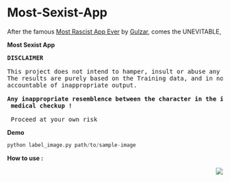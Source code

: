 # Most-Sexist-App

After the famous <a href="https://github.com/gulzar1996/most-racist-app-ever">Most Rascist App Ever</a> by <a href="https://github.com/gulzar1996">Gulzar</a>, comes the UNEVITABLE,

<b>Most Sexist App</b>

<pre><strong>DISCLAIMER </strong>

This project does not intend to hamper, insult or abuse any being, living or dead.
The results are purely based on the Training data, and in no scenario must the developer of the project be held 
accountable of inappropriate output.

<b>Any inappropriate resemblence between the character in the image and the output, should be dealt with an immediate
 medical checkup ! </b> 
 
 Proceed at your own risk</pre>
 
 <b>Demo </b>
 
 ```python
 python label_image.py path/to/sample-image
 ```
 <b>How to use :</b>
 
 <img align="right" src="https://github.com/mr-skyaakash/Most-Sexist-App/blob/master/demo.png">
